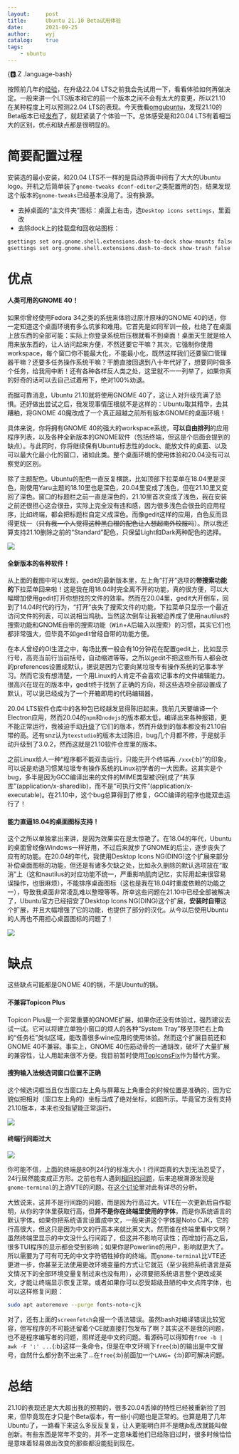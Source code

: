 ```yaml
---
layout:		post
title:		Ubuntu 21.10 Beta试用体验
date:		2021-09-25
author:		wyj
catalog:	true
tags:
    - ubuntu
---
```


{:b:.Z .language-bash}

按照前几年的[经验](/2020/04/27/Ubuntu%E5%8D%87%E7%BA%A7%E8%87%B320.04/)，在升级22.04 LTS之前我会先试用一下，看看体验如何再做决定。一般来讲一个LTS版本和它的前一个版本之间不会有太大的变更，所以21.10在某种程度上可以预测22.04 LTS的表现。今天我看[omgubuntu](https://www.omgubuntu.co.uk/)，发现21.10的Beta版本已经[发布](https://www.omgubuntu.co.uk/2021/09/ubuntu-21-10-beta-ready-to-download)了，就赶紧装了个体验一下。总体感受是和20.04 LTS有着相当大的区别，优点和缺点都是很明显的。

# 简要配置过程

安装选的最小安装，和20.04 LTS不一样的是启动界面中间有了大大的Ubuntu logo。开机之后简单装了`gnome-tweaks dconf-editor`之类配置用的包，结果发现这个版本的`gnome-tweaks`已经基本没用了。没有换源。

- 去掉桌面的“主文件夹”图标：桌面上右击，选`Desktop icons settings`，里面改
- 去除dock上的挂载盘和回收站图标：

```bash
gsettings set org.gnome.shell.extensions.dash-to-dock show-mounts false
gsettings set org.gnome.shell.extensions.dash-to-dock show-trash false
```

# 优点

#### 人类可用的GNOME 40！

如果你曾经使用Fedora 34之类的系统来体验过原汁原味的GNOME 40的话，你一定知道这个桌面环境有多么坑爹和难用。它首先是如同军训一般，杜绝了在桌面上放东西的全部可能：实际上你登录系统后压根就看不到桌面！桌面天生就是给人用来放东西的，让人访问起来方便，不然还要它干嘛？其次，它强制你使用workspace，每个窗口你不能最大化，不能最小化，既然这样我们还要窗口管理器干嘛？还要多任务操作系统干嘛？干脆直接回退到八十年代好了，想要同时做多个任务，给我用中断！还有各种各样反人类之处，这里就不一一列举了，如果你真的好奇的话可以去自己试着用下，绝对100%劝退。

而据可靠消息，Ubuntu 21.10就将使用GNOME 40了，这让人对升级充满了恐惧。还好做出尝试之后，我发现事情压根就不是这样的：Ubuntu取其精华，去其糟粕，将GNOME 40魔改成了一个真正超越之前所有版本GNOME的桌面环境！

具体来说，你将拥有GNOME 40的强大的workspace系统，**可以自由排列**的应用程序列表，以及各种全新版本的GNOME软件（包括终端，但这是个后面会提到的缺点）。与此同时，你将继续保有Ubuntu标志性的dock、能放文件的桌面、以及可以最大化最小化的窗口，诸如此类。整个桌面环境的使用体验和20.04没有可以察觉的区别。

除了主题配色。Ubuntu的配色一直反复横跳，比如顶部下拉菜单在18.04里是深色，刚使用Yaru主题的18.10里也是深色，20.04里变成了浅色，但在21.10里又变回了深色。窗口的标题栏之前一直是深色的，21.10里首次变成了浅色，我在安装之前还很担心这会很丑，实际上完全没有违和感，因为很多浅色会很丑的应用程序，比如终端，都会把标题栏自定义成深色。而像gedit这样的应用，白色反而显得更统一（~~只有我一个人觉得这种黑白橙的配色让人想起南外校服吗~~）。所以我还算支持21.10删除之前的“Standard”配色，只保留Light和Dark两种配色的选择。

![](https://i.loli.net/2021/09/25/4FCVcesqRuJwXya.png)

#### 全新版本的各种软件！

从上面的截图中可以发现，gedit的最新版本里，左上角“打开”选项的**带搜索功能的**下拉菜单回来啦！这是我在用18.04时完全离不开的功能，真的很方便，可以大幅增加使用gedit打开你想找的文件的效率。然而在20.04里，gedit大开倒车，回到了14.04时代的行为，“打开”丧失了搜索文件的功能，下拉菜单只显示一个最近访问文件的列表，可以说相当鸡肋。当然这次倒车让我被迫养成了使用nautilus的搜索功能和GNOME自带的搜索功能（<kbd>Win</kbd>+<kbd>A</kbd>后输入以搜索）的习惯，其实它们也都非常强大，但毕竟不如gedit曾经自带的功能方便。

在本人曾经的OI生涯之中，每场比赛一般会有10分钟花在配置gedit上，比如显示行号，高亮当前行当前括号，自动缩进等等。之所以gedit不把这些所有人都会改的preferences设置成默认，据说是因为它要向某垃圾专有操作系统的记事本学习。然而它没有想清楚，一个用Linux的人肯定不会喜欢记事本的文件编辑能力。很高兴在现在的版本中，gedit终于找到了正确的方向，将这些选项全部设置成了默认，可以说已经成为了一个开箱即用的代码编辑器。

20.04 LTS软件仓库中的各种包已经越发显得陈旧起来。我前几天要编译一个Electron应用，然而20.04的`npm`和`nodejs`的版本都太低，编译出来各种报错，更不能正常运行，我被迫手动[升级](http://www.guohuawei.com/archives/upgrade-node-for-ubuntu.html)了它们的版本，然而升级到的版本都没有21.10自带的高。还有snz认为`texstudio`的版本太过陈旧，bug几个月都不修，于是就手动升级到了3.0.2，然而这就是21.10软件仓库里的版本。

之前Linux给人一种“程序都不能双击运行，只能先开个终端再`./xxx`{:b}”的印象，可以说是劝退习惯某垃圾专有操作系统的Linux初学者的一大因素。这其实是个bug，多半是因为GCC编译出来的文件的MIME类型被识别成了“共享库”(application/x-sharedlib)，而不是“可执行文件”(application/x-executable)。在21.10中，这个bug总算得到了修复，GCC编译的程序也能双击运行了！

#### 能力直逼18.04的桌面图标支持！

这个之所以单独拿出来讲，是因为效果实在是太惊艳了。在18.04的年代，Ubuntu的桌面曾经像Windows一样好用，不过后来就步了GNOME的后尘，逐步丧失了应有的功能。在20.04的年代，我使用Desktop Icons NG(DING)这个扩展来部分补偿桌面图标的功能，但还是有诸多欠缺之处，比如永久删除的默认选项放在“取消”上（这和nautilus的对应功能不统一，严重影响肌肉记忆，实际用起来很容易误操作，也很麻烦），不能排序桌面图标（这也是我在18.04时重度依赖的功能之一），导致我桌面非常凌乱难以整理等等。所幸这些问题在21.10中已经全部被解决了，Ubuntu官方已经招安了Desktop Icons NG(DING)这个扩展，**安装时自带**这个扩展，并且大幅增强了它的功能，也提供了部分的汉化。从今以后使用Ubuntu的人再也不用担心桌面图标的问题了！

![](https://i.loli.net/2021/09/25/8hAUxTv25OIuNEZ.png)

# 缺点

这些缺点可能都是GNOME 40的锅，不是Ubuntu的锅。

#### 不兼容Topicon Plus

Topicon Plus是一个非常重要的GNOME扩展，如果你还没有体验过，强烈建议去试一试。它可以将建立单独小窗口的烦人的各种“System Tray”移至顶栏右上角的“任务栏”类似区域，能改善很多wine应用的使用体验。然而这个扩展目前还和GNOME 40不兼容。事实上，GNOME 40伤筋动骨的一通胡改，破坏了大量扩展的兼容性，让人用起来很不方便。我目前暂时使用[TopIconsFix](https://extensions.gnome.org/extension/1674/topiconsfix/)作为替代方案。

#### 搜狗输入法候选词窗口位置不正确

这个候选词框当且仅当窗口左上角与屏幕左上角重合的时候位置是准确的，因为它貌似把相对（窗口左上角的）坐标当成了绝对坐标，如图所示。毕竟官方没有支持21.10版本，本来也没指望能正常运行。

![](https://i.loli.net/2021/09/25/Ti4vD8SebXGNCMw.png)

#### 终端行间距过大

![](https://i.loli.net/2021/09/25/4MrZT7EiuFm9sjn.png)

你可能不信，上面的终端是80列24行的标准大小！行间距真的大到无法忍受了，24行居然能变成正方形。之前也有人遇到[相同的问题](https://ask.fedoraproject.org/t/weird-line-spacing-using-gnome-terminal-on-fedora-34/14545/4)，后来追根溯源发现是`gnome-terminal`的上游VTE的问题。在[这个讨论](https://gitlab.gnome.org/GNOME/vte/-/issues/347)里对此有详尽的分析。

大致说来，这并不是行间距的问题，而是因为行高过大。VTE在一次更新后自作聪明，从你的字体里获取行高，但**并不是你在终端里使用的字体**，而是你系统语言的默认字体。如果你把系统语言设置成中文，一般来讲这个字体是Noto CJK，它的行高很大，但这只是因为中文的行高本来就比英文大。然而谁在终端里看中文啊？虽然终端里显示的中文没什么行间距了，但这并不影响可读性；而增加行高之后，很多TUI程序的显示都会受到影响；如果你是Powerline的用户，影响就更大了。所以需要为了可有可无的中文字符牺牲掉你的终端。而`gnome-terminal`比VTE还更进一步，你甚至无法使用更改环境变量的方式让它就范（至少我把系统语言是英文情况下的全部环境变量复制过来也没有用），必须要把系统语言整个更改成英文，才能让终端显示恢复正常。或者如果你可以忍受超级丑陋的中文点阵字体，也可以这样修复问题：

```bash
sudo apt autoremove --purge fonts-noto-cjk
```

对了，还有上面的`screenfetch`会报一个语法错误。虽然bash对编译错误比较宽容，但写程序的不可能还留着个CE就直接打包发布了啊？其实这不是我的问题，也不是程序编写者的问题，照样还是中文的问题。看源码可以得知有`free -b | awk -F ':' ...`{:b}这样一条命令，但是在中文环境下`free`{:b}的输出是中文冒号，自然什么都分割不出来了$\dots$在`free`{:b}前面加一个`LANG= `{:b}即可解决问题。

# 总结

21.10的表现还是大大超出我的预期的，很多20.04丢掉的特性已经被重新捡了回来，但毕竟现在才只是个Beta版本，有一些小问题也是正常的。也算是用了几年Ubuntu了，一路看下来这么多反反复复，让人更能明白并不是瞎jb乱改就能叫做创新。有些东西是常年不变的，并不一定意味着他们已经陈旧过时，很多时候恰恰是意味着轻易做出改变的那些都没能挺到现在。
